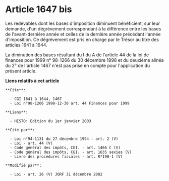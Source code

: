 # Article 1647 bis

Les redevables dont les bases d'imposition diminuent bénéficient, sur leur demande, d'un dégrèvement correspondant à la
différence entre les bases de l'avant-dernière année et celles de la dernière année précédant l'année d'imposition. Ce
dégrèvement est pris en charge par le Trésor au titre des articles 1641 à 1644.

La diminution des bases résultant du I du A de l'article 44 de la loi de finances pour 1999 n° 98-1266 du 30 décembre 1998 et
du deuxième alinéa du 2° de l'article 1467 n'est pas prise en compte pour l'application du présent article.

**Liens relatifs à cet article**

	**Cite**:

	  - CGI 1641 à 1644, 1467
	  - Loi n°98-1266 1998-12-30 art. 44 Finances pour 1999

	**Liens**:

	  - HISTO: Edition du 1er janvier 2003

	**Cité par**:

	  - Loi n°94-1131 du 27 décembre 1994 - art. 2 (V)
	  - Loi - art. 44 (V)
	  - Code général des impôts, CGI. - art. 1466 C (V)
	  - Code général des impôts, CGI. - art. 1635 sexies (V)
	  - Livre des procédures fiscales - art. R*190-1 (V)

	**Modifié par**:

	  - Loi - art. 26 (V) JORF 31 décembre 2002
